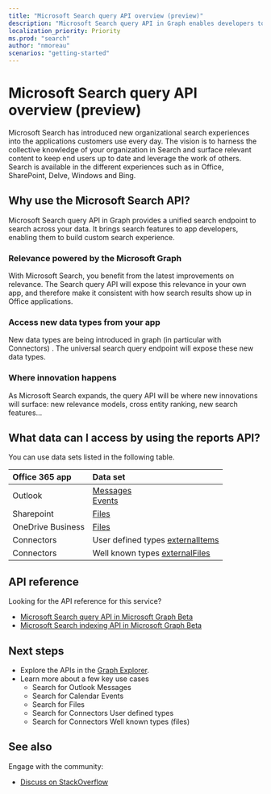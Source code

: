 ```yaml
---
title: "Microsoft Search query API overview (preview)"
description: "Microsoft Search query API in Graph enables developers to search their data within Office 365 in a unified way"
localization_priority: Priority
ms.prod: "search"
author: "nmoreau"
scenarios: "getting-started"
---
```


# Microsoft Search query API overview (preview)

Microsoft Search has introduced new organizational search experiences into the applications customers use every day.
The vision is to harness the collective knowledge of your organization in Search and surface relevant content to keep end users up to date and leverage the work of others.  Search is available in the different experiences such as in Office, SharePoint, Delve, Windows and Bing.

## Why use the Microsoft Search API?

Microsoft Search query API in Graph provides a unified search endpoint to search across your data. It brings search features to app developers, enabling them to build custom search experience.

### Relevance powered by the Microsoft Graph

With Microsoft Search, you benefit from the latest improvements on relevance. The Search query API will expose this relevance in your own app, and therefore make it consistent with how search results show up in Office applications.

### Access new data types from your app

New data types are being introduced in graph (in particular with Connectors) <!---Link Todo link to Connectors Concept )--> . The universal search query endpoint will expose these new data types.

### Where innovation happens

As Microsoft Search expands, the query API will be where new innovations will surface: new relevance models, cross entity ranking, new search features…

## What data can I access by using the reports API?

You can use data sets listed in the following table.

|Office 365 app|Data set|
|:--------|:--------|
|Outlook|[Messages](/graph/api/resources/message?view=graph-rest-1.0)<br/>[Events](graph/api/resources/event?view=graph-rest-1.0)<br/>|
|Sharepoint |[Files](/graph/api/resources/driveitem?view=graph-rest-1.0)|
|OneDrive Business |[Files](/graph/api/resources/driveitem?view=graph-rest-1.0)|
|Connectors |User defined types [externalItems](/graph/api/resources/driveitem?view=graph-rest-1.0) <!--todo nmoreauteam fix the link to Connectors page-->|
|Connectors |Well known types [externalFiles](/graph/api/resources/driveitem?view=graph-rest-1.0) <!--todo nmoreauteam fix the link to Connectors page-->|

## API reference

Looking for the API reference for this service?

- [Microsoft Search query API in Microsoft Graph Beta](/graph/api/resources/search-api-overview)
- [Microsoft Search indexing API in Microsoft Graph Beta](/graph/api/resources/search-api-overview) 
<!--TODO nmoreauteam Fix the link to indexing API--->

## Next steps

- Explore the APIs in the [Graph Explorer](https://developer.microsoft.com/graph/graph-explorer).
- Learn more about a few key use cases <!--- TODO nmoreauteam: Fix the links.--->
  - Search for Outlook Messages
  - Search for Calendar Events
  - Search for Files
  - Search for Connectors User defined types
  - Search for Connectors Well known types (files)

## See also

Engage with the community:

- [Discuss on StackOverflow](https://stackoverflow.com/questions/tagged/microsoft-search)

